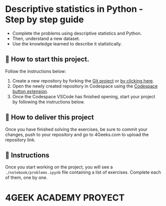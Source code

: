 <!--hide-->
# Descriptive statistics in Python - Step by step guide
<!--endhide-->

- Complete the problems using descriptive statistics and Python.
- Then, understand a new dataset.
- Use the knowledge learned to describe it statistically.

## 🌱  How to start this project.

Follow the instructions below:

1. Create a new repository by forking the [Git project](https://github.com/4GeeksAcademy/descriptive-statistics-exercises-project-with-python) or [by clicking here](https://github.com/4GeeksAcademy/descriptive-statistics-exercises-project-with-python/fork).
2. Open the newly created repository in Codespace using the [Codespace button extension](https://docs.github.com/en/codespaces/developing-in-codespaces/creating-a-codespace-for-a-repository#creating-a-codespace-for-a-repository).
3. Once the Codespace VSCode has finished opening, start your project by following the instructions below.

## 🚛 How to deliver this project

Once you have finished solving the exercises, be sure to commit your changes, push to your repository and go to 4Geeks.com to upload the repository link.

## 📝 Instructions

Once you start working on the project, you will see a `./notebook/problems.ipynb` file containing a list of exercises. Complete each of them, one by one.

# 4GEEK ACADEMY PROYECT

